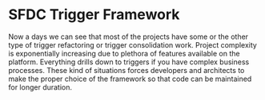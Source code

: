 # SFDC Trigger Framework
Now a days we can see that most of the projects have some or the other type of trigger refactoring or trigger consolidation work. Project complexity is exponentially increasing due to plethora of features available on the platform. Everything drills down to triggers if you have complex business processes. These kind of situations forces developers and architects to make the proper choice of the framework so that code can be maintained for longer duration.
